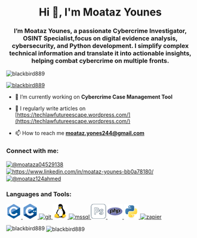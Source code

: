 <h1 align="center">Hi 👋, I'm Moataz Younes</h1>
<h3 align="center">I’m Moataz Younes, a passionate Cybercrime Investigator, OSINT Specialist,focus on digital evidence analysis, cybersecurity, and Python development. I simplify complex technical information and translate it into actionable insights, helping combat cybercrime on multiple fronts.</h3>

<p align="left"> <img src="https://komarev.com/ghpvc/?username=blackbird889&label=Profile%20views&color=0e75b6&style=flat" alt="blackbird889" /> </p>

<p align="left"> <a href="https://github.com/ryo-ma/github-profile-trophy"><img src="https://github-profile-trophy.vercel.app/?username=blackbird889" alt="blackbird889" /></a> </p>

- 🔭 I’m currently working on **Cybercrime Case Management Tool**

- 📝 I regularly write articles on [https://techlawfutureescape.wordpress.com/](https://techlawfutureescape.wordpress.com/)

- 📫 How to reach me **moataz.yones244@gmail.com**

<h3 align="left">Connect with me:</h3>
<p align="left">
<a href="https://twitter.com/@moataza04529138" target="blank"><img align="center" src="https://raw.githubusercontent.com/rahuldkjain/github-profile-readme-generator/master/src/images/icons/Social/twitter.svg" alt="@moataza04529138" height="30" width="40" /></a>
<a href="https://linkedin.com/in/https://www.linkedin.com/in/moataz-younes-bb0a78180/" target="blank"><img align="center" src="https://raw.githubusercontent.com/rahuldkjain/github-profile-readme-generator/master/src/images/icons/Social/linked-in-alt.svg" alt="https://www.linkedin.com/in/moataz-younes-bb0a78180/" height="30" width="40" /></a>
<a href="https://medium.com/@moataz124ahmed" target="blank"><img align="center" src="https://raw.githubusercontent.com/rahuldkjain/github-profile-readme-generator/master/src/images/icons/Social/medium.svg" alt="@moataz124ahmed" height="30" width="40" /></a>
</p>

<h3 align="left">Languages and Tools:</h3>
<p align="left"> <a href="https://www.cprogramming.com/" target="_blank" rel="noreferrer"> <img src="https://raw.githubusercontent.com/devicons/devicon/master/icons/c/c-original.svg" alt="c" width="40" height="40"/> </a> <a href="https://www.w3schools.com/cpp/" target="_blank" rel="noreferrer"> <img src="https://raw.githubusercontent.com/devicons/devicon/master/icons/cplusplus/cplusplus-original.svg" alt="cplusplus" width="40" height="40"/> </a> <a href="https://git-scm.com/" target="_blank" rel="noreferrer"> <img src="https://www.vectorlogo.zone/logos/git-scm/git-scm-icon.svg" alt="git" width="40" height="40"/> </a> <a href="https://www.linux.org/" target="_blank" rel="noreferrer"> <img src="https://raw.githubusercontent.com/devicons/devicon/master/icons/linux/linux-original.svg" alt="linux" width="40" height="40"/> </a> <a href="https://www.microsoft.com/en-us/sql-server" target="_blank" rel="noreferrer"> <img src="https://www.svgrepo.com/show/303229/microsoft-sql-server-logo.svg" alt="mssql" width="40" height="40"/> </a> <a href="https://www.photoshop.com/en" target="_blank" rel="noreferrer"> <img src="https://raw.githubusercontent.com/devicons/devicon/master/icons/photoshop/photoshop-line.svg" alt="photoshop" width="40" height="40"/> </a> <a href="https://www.php.net" target="_blank" rel="noreferrer"> <img src="https://raw.githubusercontent.com/devicons/devicon/master/icons/php/php-original.svg" alt="php" width="40" height="40"/> </a> <a href="https://www.python.org" target="_blank" rel="noreferrer"> <img src="https://raw.githubusercontent.com/devicons/devicon/master/icons/python/python-original.svg" alt="python" width="40" height="40"/> </a> <a href="https://zapier.com" target="_blank" rel="noreferrer"> <img src="https://www.vectorlogo.zone/logos/zapier/zapier-icon.svg" alt="zapier" width="40" height="40"/> </a> </p>

<p><img align="left" src="https://github-readme-stats.vercel.app/api/top-langs?username=blackbird889&show_icons=true&locale=en&layout=compact" alt="blackbird889" /></p>

<p>&nbsp;<img align="center" src="https://github-readme-stats.vercel.app/api?username=blackbird889&show_icons=true&locale=en" alt="blackbird889" /></p>
